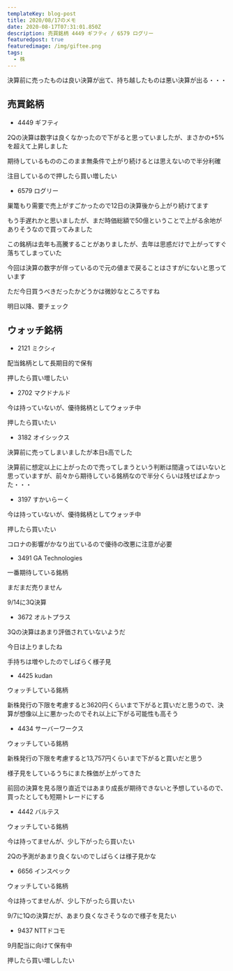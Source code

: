 ```yaml
---
templateKey: blog-post
title: 2020/08/17のメモ
date: 2020-08-17T07:31:01.850Z
description: 売買銘柄 4449 ギフティ / 6579 ログリー
featuredpost: true
featuredimage: /img/giftee.png
tags:
  - 株
---
```

決算前に売ったものは良い決算が出て、持ち越したものは悪い決算が出る・・・

## 売買銘柄

* 4449 ギフティ

2Qの決算は数字は良くなかったので下がると思っていましたが、まさかの+5%を超えて上昇しました

期待しているもののこのまま無条件で上がり続けるとは思えないので半分利確

注目しているので押したら買い増したい

* 6579 ログリー

巣篭もり需要で売上がすごかったので12日の決算後から上がり続けてます

もう手遅れかと思いましたが、まだ時価総額で50億ということで上がる余地がありそうなので買ってみました

この銘柄は去年も高騰することがありましたが、去年は思惑だけで上がってすぐ落ちてしまっていた

今回は決算の数字が伴っているので元の値まで戻ることはさすがにないと思っています

ただ今日買うべきだったかどうかは微妙なところですね

明日以降、要チェック

## ウォッチ銘柄

* 2121 ミクシィ

配当銘柄として長期目的で保有

押したら買い増したい

* 2702 マクドナルド

今は持っていないが、優待銘柄としてウォッチ中

押したら買いたい

* 3182 オイシックス

決算前に売ってしまいましたが本日s高でした

決算前に想定以上に上がったので売ってしまうという判断は間違ってはいないと思っていますが、前々から期待している銘柄なので半分くらいは残せばよかった・・・

* 3197 すかいらーく

今は持っていないが、優待銘柄としてウォッチ中

押したら買いたい

コロナの影響がかなり出ているので優待の改悪に注意が必要

* 3491 GA Technologies

一番期待している銘柄

まだまだ売りません

9/14に3Q決算

* 3672 オルトプラス

3Qの決算はあまり評価されていないようだ

今日は上りましたね

手持ちは増やしたのでしばらく様子見

* 4425 kudan

ウォッチしている銘柄

新株発行の下限を考慮すると3620円くらいまで下がると買いだと思うので、決算が想像以上に悪かったのでそれ以上に下がる可能性も高そう

* 4434 サーバーワークス

ウォッチしている銘柄

新株発行の下限を考慮すると13,757円くらいまで下がると買いだと思う

様子見をしているうちにまた株価が上がってきた

前回の決算を見る限り直近ではあまり成長が期待できないと予想しているので、買ったとしても短期トレードにする

* 4442 バルテス

ウォッチしている銘柄

今は持ってませんが、少し下がったら買いたい

2Qの予測があまり良くないのでしばらくは様子見かな

* 6656 インスペック

ウォッチしている銘柄

今は持ってませんが、少し下がったら買いたい

9/7に1Qの決算だが、あまり良くなさそうなので様子を見たい

* 9437 NTTドコモ

9月配当に向けて保有中

押したら買い増ししたい